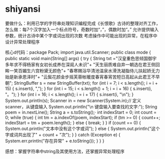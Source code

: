 # shiyansi
要做什么：利用已学的字符串处理知识编程完成《长恨歌》古诗的整理对齐工作，
怎么做：每7个汉字加入一个标点符号，奇数时加“，”，偶数时加“。”
       允许提供输入参数，统计古诗中某个字或词出现的次数
       考虑操作中可能出现的异常，在程序中设计异常处理程序
       
核心d代码：package Pack;
import java.util.Scanner;
public class mode {
 public static void main(String[] args) {
  try {
   String txt ="汉皇重色思倾国御宇多年求不得杨家有女初长成养在深闺人未识"+ "天生丽质难自弃一朝选在君王侧回眸一笑百媚生六宫粉黛无颜色"+ "春寒赐浴华清池温泉水滑洗凝脂侍儿扶起娇无力始是新承恩泽时"+ "云鬓花颜金步摇芙蓉帐暖度春宵春宵苦短日高起从此君王不早朝";
   StringBuffer s = new StringBuffer(txt);
   for (int i = 7; i < s.length(); i = i + 15) {
    s.insert(i, ",");
    }
   for (int i = 15; i < s.length() + 1; i = i + 16) {
    s.insert(i, "。");
   }
   for (int i = 16; i < s.length(); i = i + 17) {
    s.insert(i, "\n");
   }
   System.out.println(s);
   Scanner in = new Scanner(System.in);// 定义scanner，从键盘输入
   System.out.println("\n 键盘输入要查找的文字:");
   String poem = in.nextLine();
   String a = s.toString();·
   int indexStart = 0;
   int count = 0;
   while (true) {
    int tm = a.indexOf(poem, indexStart);
    if (tm >= 0) {
     count++;
     indexStart = tm + poem.length();
     } else {
      break;
      }
    }
   if (count == 0) {
    System.out.println("文本中没有这个字或词");
    } else {
     System.out.println("这个字或词共出现了" + count + "次");
     }
   } catch (Exception e) {
    System.err.println("存在异常" + e.toString());
    }
  }
 }


感想：掌握字符串中string及其使用方法，还掌握异常处理程序
